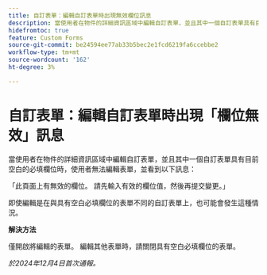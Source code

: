 ```yaml
---
title: 自訂表單：編輯自訂表單時出現無效欄位訊息
description: 當使用者在物件的詳細資訊區域中編輯自訂表單，並且其中一個自訂表單具有目前空白的必填欄位時，使用者無法編輯表單，並且會看到一則訊息。 此問題有解決方法。
hidefromtoc: true
feature: Custom Forms
source-git-commit: be24594ee77ab33b5bec2e1fcd6219fa6ccebbe2
workflow-type: tm+mt
source-wordcount: '162'
ht-degree: 3%

---
```



# 自訂表單：編輯自訂表單時出現「欄位無效」訊息

當使用者在物件的詳細資訊區域中編輯自訂表單，並且其中一個自訂表單具有目前空白的必填欄位時，使用者無法編輯表單，並看到以下訊息：

「此頁面上有無效的欄位。 請先輸入有效的欄位值，然後再提交變更。」

即使編輯是在與具有空白必填欄位的表單不同的自訂表單上，也可能會發生這種情況。

**解決方法**

僅開啟將編輯的表單。 編輯其他表單時，請關閉具有空白必填欄位的表單。

_於2024年12月4日首次通報。_

